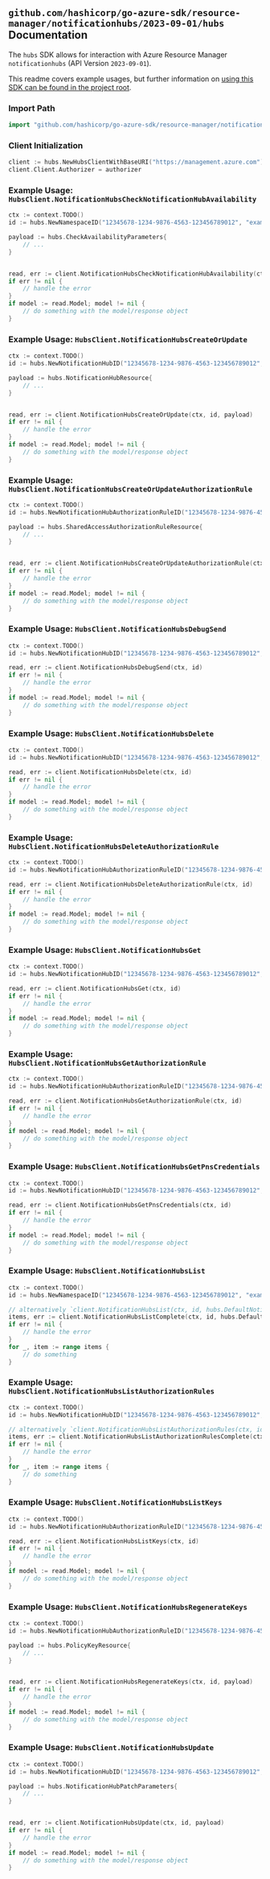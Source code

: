 
## `github.com/hashicorp/go-azure-sdk/resource-manager/notificationhubs/2023-09-01/hubs` Documentation

The `hubs` SDK allows for interaction with Azure Resource Manager `notificationhubs` (API Version `2023-09-01`).

This readme covers example usages, but further information on [using this SDK can be found in the project root](https://github.com/hashicorp/go-azure-sdk/tree/main/docs).

### Import Path

```go
import "github.com/hashicorp/go-azure-sdk/resource-manager/notificationhubs/2023-09-01/hubs"
```


### Client Initialization

```go
client := hubs.NewHubsClientWithBaseURI("https://management.azure.com")
client.Client.Authorizer = authorizer
```


### Example Usage: `HubsClient.NotificationHubsCheckNotificationHubAvailability`

```go
ctx := context.TODO()
id := hubs.NewNamespaceID("12345678-1234-9876-4563-123456789012", "example-resource-group", "namespaceValue")

payload := hubs.CheckAvailabilityParameters{
	// ...
}


read, err := client.NotificationHubsCheckNotificationHubAvailability(ctx, id, payload)
if err != nil {
	// handle the error
}
if model := read.Model; model != nil {
	// do something with the model/response object
}
```


### Example Usage: `HubsClient.NotificationHubsCreateOrUpdate`

```go
ctx := context.TODO()
id := hubs.NewNotificationHubID("12345678-1234-9876-4563-123456789012", "example-resource-group", "namespaceValue", "notificationHubValue")

payload := hubs.NotificationHubResource{
	// ...
}


read, err := client.NotificationHubsCreateOrUpdate(ctx, id, payload)
if err != nil {
	// handle the error
}
if model := read.Model; model != nil {
	// do something with the model/response object
}
```


### Example Usage: `HubsClient.NotificationHubsCreateOrUpdateAuthorizationRule`

```go
ctx := context.TODO()
id := hubs.NewNotificationHubAuthorizationRuleID("12345678-1234-9876-4563-123456789012", "example-resource-group", "namespaceValue", "notificationHubValue", "authorizationRuleValue")

payload := hubs.SharedAccessAuthorizationRuleResource{
	// ...
}


read, err := client.NotificationHubsCreateOrUpdateAuthorizationRule(ctx, id, payload)
if err != nil {
	// handle the error
}
if model := read.Model; model != nil {
	// do something with the model/response object
}
```


### Example Usage: `HubsClient.NotificationHubsDebugSend`

```go
ctx := context.TODO()
id := hubs.NewNotificationHubID("12345678-1234-9876-4563-123456789012", "example-resource-group", "namespaceValue", "notificationHubValue")

read, err := client.NotificationHubsDebugSend(ctx, id)
if err != nil {
	// handle the error
}
if model := read.Model; model != nil {
	// do something with the model/response object
}
```


### Example Usage: `HubsClient.NotificationHubsDelete`

```go
ctx := context.TODO()
id := hubs.NewNotificationHubID("12345678-1234-9876-4563-123456789012", "example-resource-group", "namespaceValue", "notificationHubValue")

read, err := client.NotificationHubsDelete(ctx, id)
if err != nil {
	// handle the error
}
if model := read.Model; model != nil {
	// do something with the model/response object
}
```


### Example Usage: `HubsClient.NotificationHubsDeleteAuthorizationRule`

```go
ctx := context.TODO()
id := hubs.NewNotificationHubAuthorizationRuleID("12345678-1234-9876-4563-123456789012", "example-resource-group", "namespaceValue", "notificationHubValue", "authorizationRuleValue")

read, err := client.NotificationHubsDeleteAuthorizationRule(ctx, id)
if err != nil {
	// handle the error
}
if model := read.Model; model != nil {
	// do something with the model/response object
}
```


### Example Usage: `HubsClient.NotificationHubsGet`

```go
ctx := context.TODO()
id := hubs.NewNotificationHubID("12345678-1234-9876-4563-123456789012", "example-resource-group", "namespaceValue", "notificationHubValue")

read, err := client.NotificationHubsGet(ctx, id)
if err != nil {
	// handle the error
}
if model := read.Model; model != nil {
	// do something with the model/response object
}
```


### Example Usage: `HubsClient.NotificationHubsGetAuthorizationRule`

```go
ctx := context.TODO()
id := hubs.NewNotificationHubAuthorizationRuleID("12345678-1234-9876-4563-123456789012", "example-resource-group", "namespaceValue", "notificationHubValue", "authorizationRuleValue")

read, err := client.NotificationHubsGetAuthorizationRule(ctx, id)
if err != nil {
	// handle the error
}
if model := read.Model; model != nil {
	// do something with the model/response object
}
```


### Example Usage: `HubsClient.NotificationHubsGetPnsCredentials`

```go
ctx := context.TODO()
id := hubs.NewNotificationHubID("12345678-1234-9876-4563-123456789012", "example-resource-group", "namespaceValue", "notificationHubValue")

read, err := client.NotificationHubsGetPnsCredentials(ctx, id)
if err != nil {
	// handle the error
}
if model := read.Model; model != nil {
	// do something with the model/response object
}
```


### Example Usage: `HubsClient.NotificationHubsList`

```go
ctx := context.TODO()
id := hubs.NewNamespaceID("12345678-1234-9876-4563-123456789012", "example-resource-group", "namespaceValue")

// alternatively `client.NotificationHubsList(ctx, id, hubs.DefaultNotificationHubsListOperationOptions())` can be used to do batched pagination
items, err := client.NotificationHubsListComplete(ctx, id, hubs.DefaultNotificationHubsListOperationOptions())
if err != nil {
	// handle the error
}
for _, item := range items {
	// do something
}
```


### Example Usage: `HubsClient.NotificationHubsListAuthorizationRules`

```go
ctx := context.TODO()
id := hubs.NewNotificationHubID("12345678-1234-9876-4563-123456789012", "example-resource-group", "namespaceValue", "notificationHubValue")

// alternatively `client.NotificationHubsListAuthorizationRules(ctx, id)` can be used to do batched pagination
items, err := client.NotificationHubsListAuthorizationRulesComplete(ctx, id)
if err != nil {
	// handle the error
}
for _, item := range items {
	// do something
}
```


### Example Usage: `HubsClient.NotificationHubsListKeys`

```go
ctx := context.TODO()
id := hubs.NewNotificationHubAuthorizationRuleID("12345678-1234-9876-4563-123456789012", "example-resource-group", "namespaceValue", "notificationHubValue", "authorizationRuleValue")

read, err := client.NotificationHubsListKeys(ctx, id)
if err != nil {
	// handle the error
}
if model := read.Model; model != nil {
	// do something with the model/response object
}
```


### Example Usage: `HubsClient.NotificationHubsRegenerateKeys`

```go
ctx := context.TODO()
id := hubs.NewNotificationHubAuthorizationRuleID("12345678-1234-9876-4563-123456789012", "example-resource-group", "namespaceValue", "notificationHubValue", "authorizationRuleValue")

payload := hubs.PolicyKeyResource{
	// ...
}


read, err := client.NotificationHubsRegenerateKeys(ctx, id, payload)
if err != nil {
	// handle the error
}
if model := read.Model; model != nil {
	// do something with the model/response object
}
```


### Example Usage: `HubsClient.NotificationHubsUpdate`

```go
ctx := context.TODO()
id := hubs.NewNotificationHubID("12345678-1234-9876-4563-123456789012", "example-resource-group", "namespaceValue", "notificationHubValue")

payload := hubs.NotificationHubPatchParameters{
	// ...
}


read, err := client.NotificationHubsUpdate(ctx, id, payload)
if err != nil {
	// handle the error
}
if model := read.Model; model != nil {
	// do something with the model/response object
}
```
